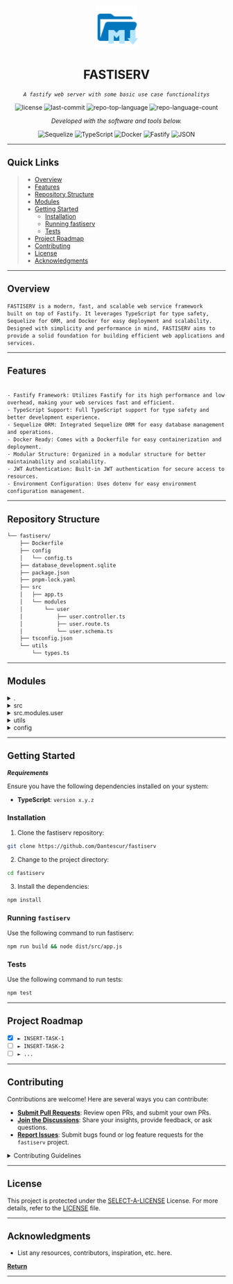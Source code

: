 <p align="center">
  <img src="https://raw.githubusercontent.com/PKief/vscode-material-icon-theme/ec559a9f6bfd399b82bb44393651661b08aaf7ba/icons/folder-markdown-open.svg" width="100" />
</p>
<p align="center">
    <h1 align="center">FASTISERV</h1>
</p>
<p align="center">
    <em><code>A fastify web server with some basic use case functionalitys</code></em>
</p>
<p align="center">
	<img src="https://img.shields.io/github/license/Dantescur/fastiserv?style=flat&color=0080ff" alt="license">
	<img src="https://img.shields.io/github/last-commit/Dantescur/fastiserv?style=flat&logo=git&logoColor=white&color=0080ff" alt="last-commit">
	<img src="https://img.shields.io/github/languages/top/Dantescur/fastiserv?style=flat&color=0080ff" alt="repo-top-language">
	<img src="https://img.shields.io/github/languages/count/Dantescur/fastiserv?style=flat&color=0080ff" alt="repo-language-count">
<p>
<p align="center">
		<em>Developed with the software and tools below.</em>
</p>
<p align="center">
	<img src="https://img.shields.io/badge/Sequelize-52B0E7.svg?style=flat&logo=Sequelize&logoColor=white" alt="Sequelize">
	<img src="https://img.shields.io/badge/TypeScript-3178C6.svg?style=flat&logo=TypeScript&logoColor=white" alt="TypeScript">
	<img src="https://img.shields.io/badge/Docker-2496ED.svg?style=flat&logo=Docker&logoColor=white" alt="Docker">
	<img src="https://img.shields.io/badge/Fastify-000000.svg?style=flat&logo=Fastify&logoColor=white" alt="Fastify">
	<img src="https://img.shields.io/badge/JSON-000000.svg?style=flat&logo=JSON&logoColor=white" alt="JSON">
</p>
<hr>

## Quick Links

> - [ Overview](#-overview)
> - [ Features](#-features)
> - [ Repository Structure](#-repository-structure)
> - [ Modules](#-modules)
> - [ Getting Started](#-getting-started)
>   - [ Installation](#-installation)
>   - [Running fastiserv](#-running-fastiserv)
>   - [ Tests](#-tests)
> - [ Project Roadmap](#-project-roadmap)
> - [ Contributing](#-contributing)
> - [ License](#-license)
> - [ Acknowledgments](#-acknowledgments)

---

## Overview

<code>FASTISERV is a modern, fast, and scalable web service framework built on top of Fastify. It leverages TypeScript for type safety, Sequelize for ORM, and Docker for easy deployment and scalability. Designed with simplicity and performance in mind, FASTISERV aims to provide a solid foundation for building efficient web applications and services.</code>

---

## Features

<code>
- Fastify Framework: Utilizes Fastify for its high performance and low overhead, making your web services fast and efficient.
- TypeScript Support: Full TypeScript support for type safety and better development experience.
- Sequelize ORM: Integrated Sequelize ORM for easy database management and operations.
- Docker Ready: Comes with a Dockerfile for easy containerization and deployment.
- Modular Structure: Organized in a modular structure for better maintainability and scalability.
- JWT Authentication: Built-in JWT authentication for secure access to resources.
- Environment Configuration: Uses dotenv for easy environment configuration management.
</code>

---

## Repository Structure

```sh
└── fastiserv/
    ├── Dockerfile
    ├── config
    │   └── config.ts
    ├── database_development.sqlite
    ├── package.json
    ├── pnpm-lock.yaml
    ├── src
    │   ├── app.ts
    │   └── modules
    │       └── user
    │           ├── user.controller.ts
    │           ├── user.route.ts
    │           └── user.schema.ts
    ├── tsconfig.json
    └── utils
        └── types.ts
```

---

## Modules

<details closed><summary>.</summary>

| File                                                                                | Summary                         |
| ----------------------------------------------------------------------------------- | ------------------------------- |
| [pnpm-lock.yaml](https://github.com/Dantescur/fastiserv/blob/master/pnpm-lock.yaml) | <code>► INSERT-TEXT-HERE</code> |
| [Dockerfile](https://github.com/Dantescur/fastiserv/blob/master/Dockerfile)         | <code>► INSERT-TEXT-HERE</code> |
| [package.json](https://github.com/Dantescur/fastiserv/blob/master/package.json)     | <code>► INSERT-TEXT-HERE</code> |
| [tsconfig.json](https://github.com/Dantescur/fastiserv/blob/master/tsconfig.json)   | <code>► INSERT-TEXT-HERE</code> |

</details>

<details closed><summary>src</summary>

| File                                                                    | Summary                         |
| ----------------------------------------------------------------------- | ------------------------------- |
| [app.ts](https://github.com/Dantescur/fastiserv/blob/master/src/app.ts) | <code>► INSERT-TEXT-HERE</code> |

</details>

<details closed><summary>src.modules.user</summary>

| File                                                                                                         | Summary                         |
| ------------------------------------------------------------------------------------------------------------ | ------------------------------- |
| [user.route.ts](https://github.com/Dantescur/fastiserv/blob/master/src/modules/user/user.route.ts)           | <code>► INSERT-TEXT-HERE</code> |
| [user.schema.ts](https://github.com/Dantescur/fastiserv/blob/master/src/modules/user/user.schema.ts)         | <code>► INSERT-TEXT-HERE</code> |
| [user.controller.ts](https://github.com/Dantescur/fastiserv/blob/master/src/modules/user/user.controller.ts) | <code>► INSERT-TEXT-HERE</code> |

</details>

<details closed><summary>utils</summary>

| File                                                                          | Summary                         |
| ----------------------------------------------------------------------------- | ------------------------------- |
| [types.ts](https://github.com/Dantescur/fastiserv/blob/master/utils/types.ts) | <code>► INSERT-TEXT-HERE</code> |

</details>

<details closed><summary>config</summary>

| File                                                                             | Summary                         |
| -------------------------------------------------------------------------------- | ------------------------------- |
| [config.ts](https://github.com/Dantescur/fastiserv/blob/master/config/config.ts) | <code>► INSERT-TEXT-HERE</code> |

</details>

---

## Getting Started

**_Requirements_**

Ensure you have the following dependencies installed on your system:

- **TypeScript**: `version x.y.z`

### Installation

1. Clone the fastiserv repository:

```sh
git clone https://github.com/Dantescur/fastiserv
```

2. Change to the project directory:

```sh
cd fastiserv
```

3. Install the dependencies:

```sh
npm install
```

### Running `fastiserv`

Use the following command to run fastiserv:

```sh
npm run build && node dist/src/app.js
```

### Tests

Use the following command to run tests:

```sh
npm test
```

---

## Project Roadmap

- [x] `► INSERT-TASK-1`
- [ ] `► INSERT-TASK-2`
- [ ] `► ...`

---

## Contributing

Contributions are welcome! Here are several ways you can contribute:

- **[Submit Pull Requests](https://github.com/Dantescur/fastiserv/blob/main/CONTRIBUTING.md)**: Review open PRs, and submit your own PRs.
- **[Join the Discussions](https://github.com/Dantescur/fastiserv/discussions)**: Share your insights, provide feedback, or ask questions.
- **[Report Issues](https://github.com/Dantescur/fastiserv/issues)**: Submit bugs found or log feature requests for the `fastiserv` project.

<details closed>
    <summary>Contributing Guidelines</summary>

1. **Fork the Repository**: Start by forking the project repository to your github account.
2. **Clone Locally**: Clone the forked repository to your local machine using a git client.
   ```sh
   git clone https://github.com/Dantescur/fastiserv
   ```
3. **Create a New Branch**: Always work on a new branch, giving it a descriptive name.
   ```sh
   git checkout -b new-feature-x
   ```
4. **Make Your Changes**: Develop and test your changes locally.
5. **Commit Your Changes**: Commit with a clear message describing your updates.
   ```sh
   git commit -m 'Implemented new feature x.'
   ```
6. **Push to GitHub**: Push the changes to your forked repository.
   ```sh
   git push origin new-feature-x
   ```
7. **Submit a Pull Request**: Create a PR against the original project repository. Clearly describe the changes and their motivations.

Once your PR is reviewed and approved, it will be merged into the main branch.

</details>

---

## License

This project is protected under the [SELECT-A-LICENSE](https://choosealicense.com/licenses) License. For more details, refer to the [LICENSE](https://choosealicense.com/licenses/) file.

---

## Acknowledgments

- List any resources, contributors, inspiration, etc. here.

[**Return**](#-quick-links)

---
